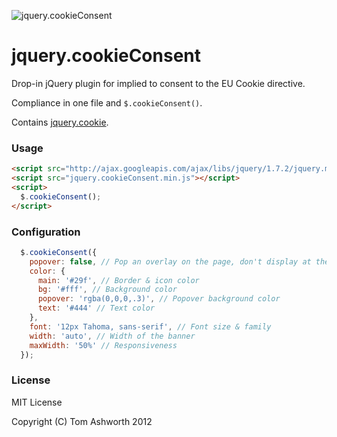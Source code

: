 ![jquery.cookieConsent](http://i.phuu.net/2h0g1E3z3P252L2l312I/Screen%20Shot%202012-05-28%20at%2012.06.13.png)

# jquery.cookieConsent

Drop-in jQuery plugin for implied to consent to the EU Cookie directive.

Compliance in one file and `$.cookieConsent()`.

Contains [jquery.cookie](https://github.com/carhartl/jquery-cookie).

### Usage

```html
<script src="http://ajax.googleapis.com/ajax/libs/jquery/1.7.2/jquery.min.js"></script>
<script src="jquery.cookieConsent.min.js"></script>
<script>
  $.cookieConsent();
</script>
```

### Configuration

```javascript
  $.cookieConsent({
    popover: false, // Pop an overlay on the page, don't display at the top
    color: {
      main: '#29f', // Border & icon color
      bg: '#fff', // Background color
      popover: 'rgba(0,0,0,.3)', // Popover background color
      text: '#444' // Text color
    },
    font: '12px Tahoma, sans-serif', // Font size & family
    width: 'auto', // Width of the banner
    maxWidth: '50%' // Responsiveness
  });
```

### License

MIT License

Copyright (C) Tom Ashworth 2012